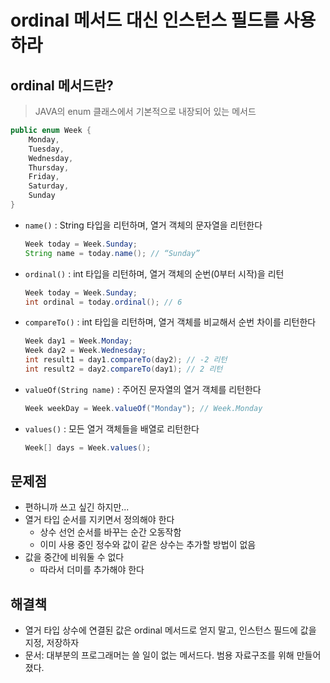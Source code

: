 # ordinal 메서드 대신 인스턴스 필드를 사용하라

## ordinal 메서드란?
> JAVA의 enum 클래스에서 기본적으로 내장되어 있는 메서드
```java
public enum Week {
	Monday,
	Tuesday,
	Wednesday,
	Thursday,
	Friday,
	Saturday,
	Sunday
}
```
- `name()` : String 타입을 리턴하며, 열거 객체의 문자열을 리턴한다
    ```java
    Week today = Week.Sunday;
    String name = today.name(); // “Sunday”
    ```
- `ordinal()` : int 타입을 리턴하며, 열거 객체의 순번(0부터 시작)을 리턴
    ```java
    Week today = Week.Sunday;
    int ordinal = today.ordinal(); // 6
    ```
- `compareTo()` : int 타입을 리턴하며, 열거 객체를 비교해서 순번 차이를 리턴한다
    ```java
    Week day1 = Week.Monday;
    Week day2 = Week.Wednesday;
    int result1 = day1.compareTo(day2); // -2 리턴
    int result2 = day2.compareTo(day1); // 2 리턴
    ```
- `valueOf(String name)` : 주어진 문자열의 열거 객체를 리턴한다
    ```java
    Week weekDay = Week.valueOf("Monday"); // Week.Monday
    ```
- `values()` : 모든 열거 객체들을 배열로 리턴한다
    ```java
    Week[] days = Week.values();
    ```


## 문제점
- 편하니까 쓰고 싶긴 하지만...
- 열거 타입 순서를 지키면서 정의해야 한다
    * 상수 선언 순서를 바꾸는 순간 오동작함
    * 이미 사용 중인 정수와 값이 같은 상수는 추가할 방법이 없음
- 값을 중간에 비워둘 수 없다
    * 따라서 더미를 추가해야 한다


## 해결책
- 열거 타입 상수에 연결된 값은 ordinal 메서드로 얻지 말고, 인스턴스 필드에 값을 지정, 저장하자
- 문서: 대부분의 프로그래머는 쓸 일이 없는 메서드다. 범용 자료구조를 위해 만들어졌다.